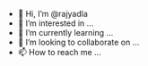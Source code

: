 - 👋 Hi, I’m @rajyadla
- 👀 I’m interested in ...
- 🌱 I’m currently learning ...
- 💞️ I’m looking to collaborate on ...
- 📫 How to reach me ...

<!---
rajyadla/rajyadla is a ✨ special ✨ repository because its `README.md` (this file) appears on your GitHub profile.
You can click the Preview link to take a look at your changes.
--->

